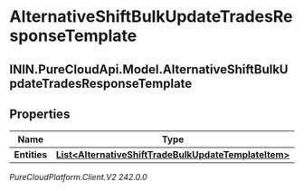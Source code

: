 # AlternativeShiftBulkUpdateTradesResponseTemplate

## ININ.PureCloudApi.Model.AlternativeShiftBulkUpdateTradesResponseTemplate

## Properties

|Name | Type | Description | Notes|
|------------ | ------------- | ------------- | -------------|
| **Entities** | [**List&lt;AlternativeShiftTradeBulkUpdateTemplateItem&gt;**](AlternativeShiftTradeBulkUpdateTemplateItem) |  | [optional] |



_PureCloudPlatform.Client.V2 242.0.0_
